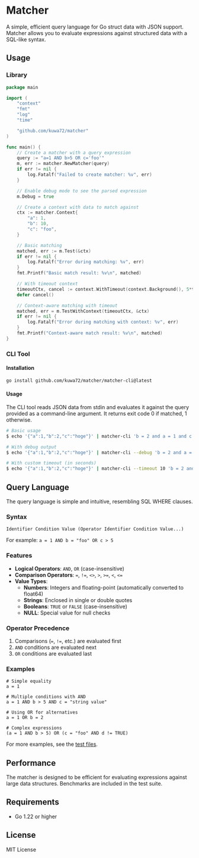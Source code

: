# Matcher

A simple, efficient query language for Go struct data with JSON support. Matcher allows you to evaluate expressions against structured data with a SQL-like syntax.

## Usage

### Library

```go
package main

import (
	"context"
	"fmt"
	"log"
	"time"

	"github.com/kuwa72/matcher"
)

func main() {
	// Create a matcher with a query expression
	query := "a=1 AND b>5 OR c='foo'"
	m, err := matcher.NewMatcher(query)
	if err != nil {
		log.Fatalf("Failed to create matcher: %v", err)
	}

	// Enable debug mode to see the parsed expression
	m.Debug = true

	// Create a context with data to match against
	ctx := matcher.Context{
		"a": 1,
		"b": 10,
		"c": "foo",
	}

	// Basic matching
	matched, err := m.Test(&ctx)
	if err != nil {
		log.Fatalf("Error during matching: %v", err)
	}
	fmt.Printf("Basic match result: %v\n", matched)

	// With timeout context
	timeoutCtx, cancel := context.WithTimeout(context.Background(), 5*time.Second)
	defer cancel()

	// Context-aware matching with timeout
	matched, err = m.TestWithContext(timeoutCtx, &ctx)
	if err != nil {
		log.Fatalf("Error during matching with context: %v", err)
	}
	fmt.Printf("Context-aware match result: %v\n", matched)
}
```

### CLI Tool

#### Installation

```bash
go install github.com/kuwa72/matcher/matcher-cli@latest
```

#### Usage

The CLI tool reads JSON data from stdin and evaluates it against the query provided as a command-line argument. It returns exit code 0 if matched, 1 otherwise.

```bash
# Basic usage
$ echo '{"a":1,"b":2,"c":"hoge"}' | matcher-cli 'b = 2 and a = 1 and c = "hoge"'

# With debug output
$ echo '{"a":1,"b":2,"c":"hoge"}' | matcher-cli --debug 'b = 2 and a = 1 and c = "hoge"'

# With custom timeout (in seconds)
$ echo '{"a":1,"b":2,"c":"hoge"}' | matcher-cli --timeout 10 'b = 2 and a = 1 and c = "hoge"'
```

## Query Language

The query language is simple and intuitive, resembling SQL WHERE clauses.

### Syntax

`Identifier Condition Value (Operator Identifier Condition Value...)` 

For example: `a = 1 AND b = "foo" OR c > 5`

### Features

* **Logical Operators**: `AND`, `OR` (case-insensitive)
* **Comparison Operators**: `=`, `!=`, `<>`, `>`, `>=`, `<`, `<=`
* **Value Types**:
  * **Numbers**: Integers and floating-point (automatically converted to float64)
  * **Strings**: Enclosed in single or double quotes
  * **Booleans**: `TRUE` or `FALSE` (case-insensitive)
  * **NULL**: Special value for null checks

### Operator Precedence

1. Comparisons (`=`, `!=`, etc.) are evaluated first
2. `AND` conditions are evaluated next
3. `OR` conditions are evaluated last

### Examples

```
# Simple equality
a = 1

# Multiple conditions with AND
a = 1 AND b > 5 AND c = "string value"

# Using OR for alternatives
a = 1 OR b = 2

# Complex expressions
(a = 1 AND b > 5) OR (c = "foo" AND d != TRUE)
```

For more examples, see the [test files](https://github.com/kuwa72/matcher/blob/main/parser_test.go).

## Performance

The matcher is designed to be efficient for evaluating expressions against large data structures. Benchmarks are included in the test suite.

## Requirements

- Go 1.22 or higher

## License

MIT License
